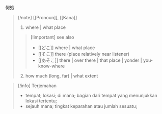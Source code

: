 何処

>[!note] [[Pronoun]], [[Kana]]
> 1. where | what place
>
> > [!important] see also
> >  - [[どこ]] 
> > where | what place
> >  - [[そこ]] 
> > there (place relatively near listener) 
> > - [[あそこ]] 
> > there | over there | that place | yonder | you-know-where
>
> 2. how much (long, far) | what extent 

>[!info] Terjemahan
>- tempat; lokasi; di mana; bagian dari tempat yang menunjukkan lokasi tertentu;  
>- sejauh mana; tingkat keparahan atau jumlah sesuatu;